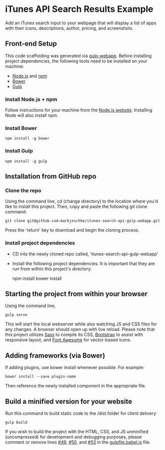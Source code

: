 # iTunes API Search Results Example

Add an iTunes search input to your webpage that will display a list of apps with their icons, descriptions, author, pricing, and screenshots.

## Front-end Setup

 This code scaffolding was generated via [gulp-webapp](https://github.com/yeoman/generator-gulp-webapp). Before installing project dependencies, the following tools need to be installed on your machine:

- [Node.js](http://nodejs.org) and [npm](http://npmjs.com)
- [Bower](http://bower.io)
- [Gulp](http://gulpjs.com)


### Install Node.js + npm
Follow instructions for your machine from the [Node.js website](https://nodejs.org/download/). Installing Node will also install npm.

### Install Bower

    npm install -g bower

### Install Gulp

    npm install -g gulp

## Installation from GitHub repo

### Clone the repo

Using the command line, cd (change directory) to the location where you'd like to install this project. Then, copy and paste the following git clone command: 

	git clone git@github.com:markjeschke/itunes-search-api-gulp-webapp.git 

Press the 'return' key to download and begin the cloning process.

### Install project dependencies

* CD into the newly cloned repo called, 'itunes-search-api-gulp-webapp'
* Install the following project dependencies. It is important that they are run from within this project's directory:

	npm install
	bower install

## Starting the project from within your browser

Using the command line, 

    gulp serve

This will start the local webserver while also watching JS and CSS files for any changes.  A browser should open up with live reload. Please note that this project utilizes [Sass](http://sass-lang.com/) to compile its CSS, [Bootstrap](https://getbootstrap.com/) to assist with responsive layout, and [Font Awesome](https://fortawesome.github.io/Font-Awesome/icons/) for vector-based icons.

## Adding frameworks (via Bower)

If adding plugins, use bower install whenever possible.  For example:

    bower install --save plugin-name

Then reference the newly installed component in the appropriate file.

## Build a minified version for your website

Run this command to build static code to the /dist folder for client delivery.

    gulp build

 If you wish to build the project with the HTML, CSS, and JS unminified (uncompressed) for development and debugging purposes, please comment or remove lines [#49](https://github.com/markjeschke/itunes-search-api-gulp-webapp/blob/master/gulpfile.babel.js#L49), [#50](https://github.com/markjeschke/itunes-search-api-gulp-webapp/blob/master/gulpfile.babel.js#L50), and [#53](https://github.com/markjeschke/itunes-search-api-gulp-webapp/blob/master/gulpfile.babel.js#L53) in the [gulpfile.babel.js](https://github.com/markjeschke/itunes-search-api-gulp-webapp/blob/master/gulpfile.babel.js) file.




